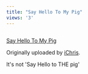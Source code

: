```yaml
---
title: "Say Hello To My Pig"
views: '3'
---
```

<p><a href="http://www.flickr.com/photos/lemon/1424309/" title="photo sharing"><img src="http://www.flickr.com/photos/1424309_6434de0d62_m.jpg" alt="" /></a></p>
<p><a href="http://www.flickr.com/photos/lemon/1424309/">Say Hello To My Pig</a></p>
<p>Originally uploaded by <a href="http://www.flickr.com/people/lemon/">iChris</a>.</p>
<p>It's not 'Say Hello to THE pig'</p>
